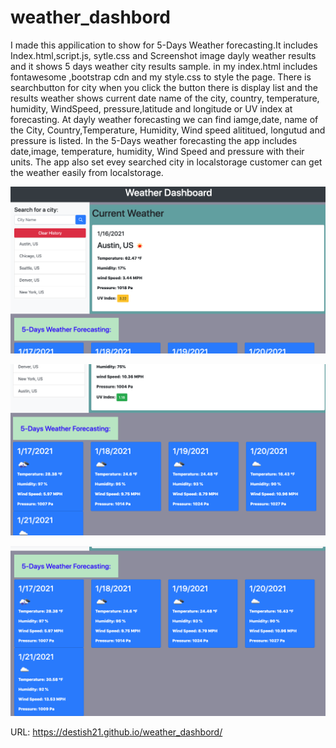 # weather_dashbord

I made this appilication to show for 5-Days Weather forecasting.It includes Index.html,script.js, sytle.css and Screenshot image dayly weather results and it shows 5 days weather city results sample.
in my index.html includes fontawesome ,bootstrap cdn and my style.css to style the page.
There is searchbutton for city  when you click the button there is display list and the results weather shows current date name of the city, country, temperature, humidity, WindSpeed, pressure,latitude and longitude or UV index at forecasting.
At dayly weather forecasting we can find iamge,date, name of the City, Country,Temperature, Humidity, Wind speed alititued, longutud and pressure is listed. In the 5-Days weather forecasting the app includes date,image, temperature, humidity, Wind Speed and pressure with their units.
The app also set evey searched city in localstorage customer can get the weather easily from localstorage.

![weather_dashbord](./assets/image/Screenshot1.png)

![weather_dashbord](./assets/image/Screenshot2.png)

![weather_dashbord](./assets/image/Screenshot3.png)


URL:  https://destish21.github.io/weather_dashbord/